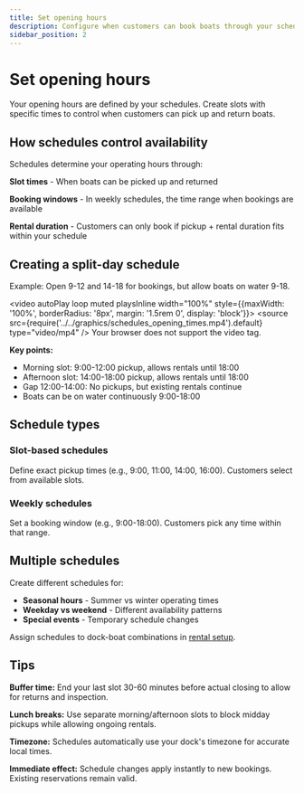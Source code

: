 ```yaml
---
title: Set opening hours
description: Configure when customers can book boats through your schedules
sidebar_position: 2
---
```


# Set opening hours

Your opening hours are defined by your schedules. Create slots with specific times to control when customers can pick up and return boats.

## How schedules control availability

Schedules determine your operating hours through:

**Slot times** - When boats can be picked up and returned

**Booking windows** - In weekly schedules, the time range when bookings are available

**Rental duration** - Customers can only book if pickup + rental duration fits within your schedule

## Creating a split-day schedule

Example: Open 9-12 and 14-18 for bookings, but allow boats on water 9-18.

<video autoPlay loop muted playsInline width="100%" style={{maxWidth: '100%', borderRadius: '8px', margin: '1.5rem 0', display: 'block'}}>
  <source src={require('../../graphics/schedules_opening_times.mp4').default} type="video/mp4" />
  Your browser does not support the video tag.
</video>

**Key points:**

- Morning slot: 9:00-12:00 pickup, allows rentals until 18:00
- Afternoon slot: 14:00-18:00 pickup, allows rentals until 18:00
- Gap 12:00-14:00: No pickups, but existing rentals continue
- Boats can be on water continuously 9:00-18:00

## Schedule types

### Slot-based schedules

Define exact pickup times (e.g., 9:00, 11:00, 14:00, 16:00). Customers select from available slots.

### Weekly schedules

Set a booking window (e.g., 9:00-18:00). Customers pick any time within that range.

## Multiple schedules

Create different schedules for:

- **Seasonal hours** - Summer vs winter operating times
- **Weekday vs weekend** - Different availability patterns
- **Special events** - Temporary schedule changes

Assign schedules to dock-boat combinations in [rental setup](/guides/settings/rental-setups/understanding-rental-setup).

## Tips

**Buffer time:** End your last slot 30-60 minutes before actual closing to allow for returns and inspection.

**Lunch breaks:** Use separate morning/afternoon slots to block midday pickups while allowing ongoing rentals.

**Timezone:** Schedules automatically use your dock's timezone for accurate local times.

**Immediate effect:** Schedule changes apply instantly to new bookings. Existing reservations remain valid.
